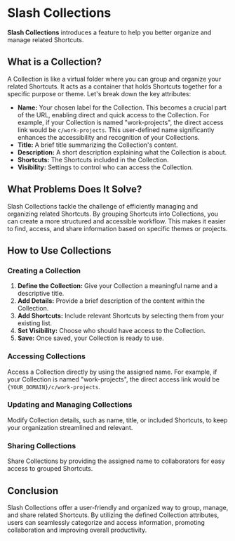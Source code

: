 # Slash Collections

**Slash Collections** introduces a feature to help you better organize and manage related Shortcuts.

## What is a Collection?

A Collection is like a virtual folder where you can group and organize your related Shortcuts. It acts as a container that holds Shortcuts together for a specific purpose or theme. Let's break down the key attributes:

- **Name:** Your chosen label for the Collection. This becomes a crucial part of the URL, enabling direct and quick access to the Collection. For example, if your Collection is named "work-projects", the direct access link would be `c/work-projects`. This user-defined name significantly enhances the accessibility and recognition of your Collections.
- **Title:** A brief title summarizing the Collection's content.
- **Description:** A short description explaining what the Collection is about.
- **Shortcuts:** The Shortcuts included in the Collection.
- **Visibility:** Settings to control who can access the Collection.

## What Problems Does It Solve?

Slash Collections tackle the challenge of efficiently managing and organizing related Shortcuts. By grouping Shortcuts into Collections, you can create a more structured and accessible workflow. This makes it easier to find, access, and share information based on specific themes or projects.

## How to Use Collections

### Creating a Collection

1. **Define the Collection:** Give your Collection a meaningful name and a descriptive title.
2. **Add Details:** Provide a brief description of the content within the Collection.
3. **Add Shortcuts:** Include relevant Shortcuts by selecting them from your existing list.
4. **Set Visibility:** Choose who should have access to the Collection.
5. **Save:** Once saved, your Collection is ready to use.

### Accessing Collections

Access a Collection directly by using the assigned name. For example, if your Collection is named "work-projects", the direct access link would be `{YOUR_DOMAIN}/c/work-projects`.

### Updating and Managing Collections

Modify Collection details, such as name, title, or included Shortcuts, to keep your organization streamlined and relevant.

### Sharing Collections

Share Collections by providing the assigned name to collaborators for easy access to grouped Shortcuts.

## Conclusion

Slash Collections offer a user-friendly and organized way to group, manage, and share related Shortcuts. By utilizing the defined Collection attributes, users can seamlessly categorize and access information, promoting collaboration and improving overall productivity.

